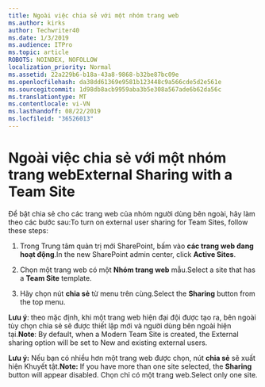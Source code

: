 ```yaml
---
title: Ngoài việc chia sẻ với một nhóm trang web
ms.author: kirks
author: Techwriter40
ms.date: 1/3/2019
ms.audience: ITPro
ms.topic: article
ROBOTS: NOINDEX, NOFOLLOW
localization_priority: Normal
ms.assetid: 22a229b6-b18a-43a8-9868-b32be87bc09e
ms.openlocfilehash: da38dd61369e9581b123448c9a566cde5d2e561e
ms.sourcegitcommit: 1d98db8acb9959aba3b5e308a567ade6b62da56c
ms.translationtype: MT
ms.contentlocale: vi-VN
ms.lasthandoff: 08/22/2019
ms.locfileid: "36526013"
---
```

# <a name="external-sharing-with-a-team-site"></a><span data-ttu-id="8e341-102">Ngoài việc chia sẻ với một nhóm trang web</span><span class="sxs-lookup"><span data-stu-id="8e341-102">External Sharing with a Team Site</span></span>

<span data-ttu-id="8e341-103">Để bật chia sẻ cho các trang web của nhóm người dùng bên ngoài, hãy làm theo các bước sau:</span><span class="sxs-lookup"><span data-stu-id="8e341-103">To turn on external user sharing for Team Sites, follow these steps:</span></span> 
  
1. <span data-ttu-id="8e341-104">Trong Trung tâm quản trị mới SharePoint, bấm vào **các trang web đang hoạt động**.</span><span class="sxs-lookup"><span data-stu-id="8e341-104">In the new SharePoint admin center, click **Active Sites**.</span></span>
  
2. <span data-ttu-id="8e341-105">Chọn một trang web có một **Nhóm trang web** mẫu.</span><span class="sxs-lookup"><span data-stu-id="8e341-105">Select a site that has a **Team Site** template.</span></span> 
  
3. <span data-ttu-id="8e341-106">Hãy chọn nút **chia sẻ** từ menu trên cùng.</span><span class="sxs-lookup"><span data-stu-id="8e341-106">Select the **Sharing** button from the top menu.</span></span> 
  
 <span data-ttu-id="8e341-107">**Lưu ý**: theo mặc định, khi một trang web hiện đại đội được tạo ra, bên ngoài tùy chọn chia sẻ sẽ được thiết lập mới và người dùng bên ngoài hiện tại.</span><span class="sxs-lookup"><span data-stu-id="8e341-107">**Note**: By default, when a Modern Team Site is created, the External sharing option will be set to New and existing external users.</span></span> 
  
 <span data-ttu-id="8e341-108">**Lưu ý:** Nếu bạn có nhiều hơn một trang web được chọn, nút **chia sẻ** sẽ xuất hiện Khuyết tật.</span><span class="sxs-lookup"><span data-stu-id="8e341-108">**Note:** If you have more than one site selected, the **Sharing** button will appear disabled.</span></span> <span data-ttu-id="8e341-109">Chọn chỉ có một trang web.</span><span class="sxs-lookup"><span data-stu-id="8e341-109">Select only one site.</span></span> 
  

